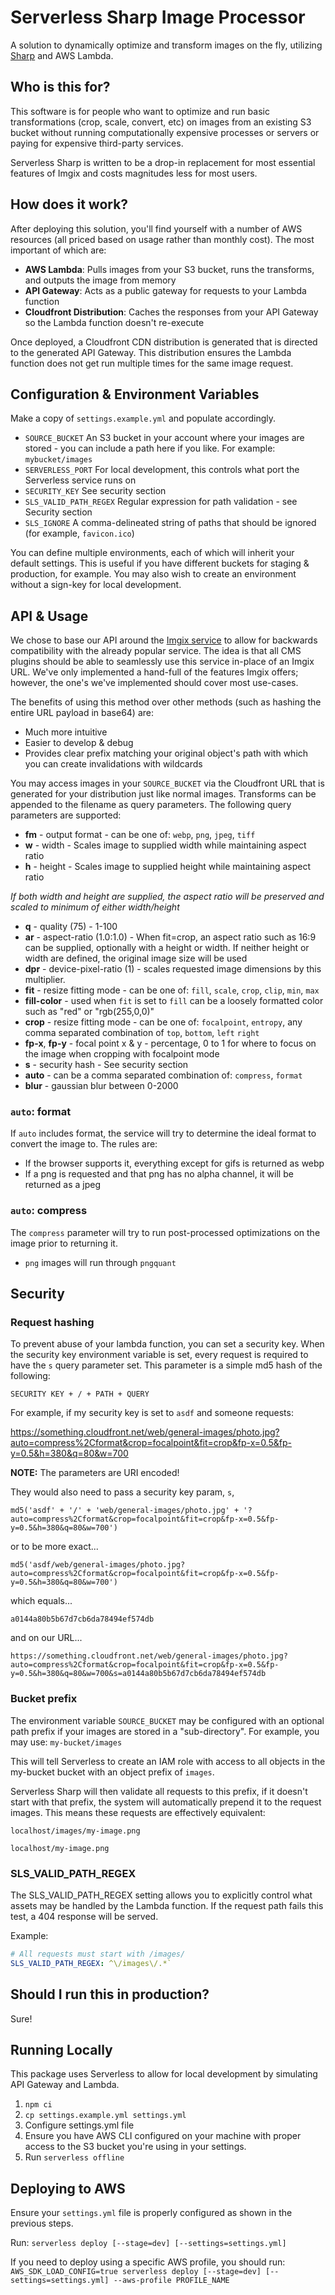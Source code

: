 # Serverless Sharp Image Processor

A solution to dynamically optimize and transform images on the fly, utilizing [Sharp](https://sharp.pixelplumbing.com/en/stable/) and AWS Lambda.

## Who is this for?

This software is for people who want to optimize and run basic transformations (crop, scale, convert, etc) on images from an existing S3
bucket without running computationally expensive processes or servers or paying for expensive third-party services.

Serverless Sharp is written to be a drop-in replacement for most essential features of Imgix and costs magnitudes less for
most users.

## How does it work?

After deploying this solution, you'll find yourself with a number of AWS resources (all priced based on usage rather
than monthly cost). The most important of which are:

- **AWS Lambda**: Pulls images from your S3 bucket, runs the transforms, and outputs the image from memory
- **API Gateway**: Acts as a public gateway for requests to your Lambda function
- **Cloudfront Distribution**: Caches the responses from your API Gateway so the Lambda function doesn't re-execute

Once deployed, a Cloudfront CDN distribution is generated that is directed to the generated API Gateway. This distribution
ensures the Lambda function does not get run multiple times for the same image request.

## Configuration & Environment Variables

Make a copy of `settings.example.yml` and populate accordingly.

- `SOURCE_BUCKET` An S3 bucket in your account where your images are stored - you can include a path here if you like.
  For example: `mybucket/images`
- `SERVERLESS_PORT` For local development, this controls what port the Serverless service runs on
- `SECURITY_KEY` See security section
- `SLS_VALID_PATH_REGEX` Regular expression for path validation - see Security section
- `SLS_IGNORE` A comma-delineated string of paths that should be ignored (for example, `favicon.ico`)

You can define multiple environments, each of which will inherit your default settings. This is useful if you have
different buckets for staging & production, for example. You may also wish to create an environment without a sign-key
for local development.

## API & Usage

We chose to base our API around the [Imgix service](https://docs.imgix.com/apis/url) to allow for backwards compatibility
with the already popular service. The idea is that all CMS plugins should be able to seamlessly use this service in-place of
an Imgix URL. We've only implemented a hand-full of the features Imgix offers; however, the one's we've
implemented should cover most use-cases.

The benefits of using this method over other methods (such as hashing the entire URL payload in base64) are:

- Much more intuitive
- Easier to develop & debug
- Provides clear prefix matching your original object's path with which you can create invalidations with wildcards

You may access images in your `SOURCE_BUCKET` via the Cloudfront URL that is generated for your distribution just like
normal images. Transforms can be appended to the filename as query parameters. The following query parameters are
supported:

- **fm** - output format - can be one of: `webp`, `png`, `jpeg`, `tiff`
- **w** - width - Scales image to supplied width while maintaining aspect ratio
- **h** - height - Scales image to supplied height while maintaining aspect ratio

_If both width and height are supplied, the aspect ratio will be preserved and scaled to minimum of either width/height_

- **q** - quality (75) - 1-100
- **ar** - aspect-ratio (1.0:1.0) - When fit=crop, an aspect ratio such as 16:9 can be supplied, optionally with a height or width. If neither height or width are defined, the original image size will be used
- **dpr** - device-pixel-ratio (1) - scales requested image dimensions by this multiplier.
- **fit** - resize fitting mode - can be one of: `fill`, `scale`, `crop`, `clip`, `min`, `max`
- **fill-color** - used when `fit` is set to `fill` can be a loosely formatted color such as "red" or "rgb(255,0,0)"
- **crop** - resize fitting mode - can be one of: `focalpoint`, `entropy`, any comma separated combination of `top`, `bottom`, `left` `right`
- **fp-x**, **fp-y** - focal point x & y - percentage, 0 to 1 for where to focus on the image when cropping with focalpoint mode
- **s** - security hash - See security section
- **auto** - can be a comma separated combination of: `compress`, `format`
- **blur** - gaussian blur between 0-2000

### `auto`: format

If `auto` includes format, the service will try to determine the ideal format to convert the image to. The rules are:

- If the browser supports it, everything except for gifs is returned as webp
- If a png is requested and that png has no alpha channel, it will be returned as a jpeg

### `auto`: compress

The `compress` parameter will try to run post-processed optimizations on the image prior to returning it.

- `png` images will run through `pngquant`

## Security

### Request hashing

To prevent abuse of your lambda function, you can set a security key. When the security key environment variable is set,
every request is required to have the `s` query parameter set. This parameter is a simple md5 hash of the following:

`SECURITY KEY + / + PATH + QUERY`

For example, if my security key is set to `asdf` and someone requests:

https://something.cloudfront.net/web/general-images/photo.jpg?auto=compress%2Cformat&crop=focalpoint&fit=crop&fp-x=0.5&fp-y=0.5&h=380&q=80&w=700

**NOTE:** The parameters are URI encoded!

They would also need to pass a security key param, `s`,

`md5('asdf' + '/' + 'web/general-images/photo.jpg' + '?auto=compress%2Cformat&crop=focalpoint&fit=crop&fp-x=0.5&fp-y=0.5&h=380&q=80&w=700')`

or to be more exact...

`md5('asdf/web/general-images/photo.jpg?auto=compress%2Cformat&crop=focalpoint&fit=crop&fp-x=0.5&fp-y=0.5&h=380&q=80&w=700')`

which equals...

`a0144a80b5b67d7cb6da78494ef574db`

and on our URL...

`https://something.cloudfront.net/web/general-images/photo.jpg?auto=compress%2Cformat&crop=focalpoint&fit=crop&fp-x=0.5&fp-y=0.5&h=380&q=80&w=700&s=a0144a80b5b67d7cb6da78494ef574db`

### Bucket prefix

The environment variable `SOURCE_BUCKET` may be configured with an optional path prefix if your images are stored in
a "sub-directory". For example, you may use:
`my-bucket/images`

This will tell Serverless to create an IAM role with access to all objects in the my-bucket bucket with an object prefix
of `images`.

Serverless Sharp will then validate all requests to this prefix, if it doesn't start with that prefix, the system will
automatically prepend it to the request images. This means these requests are effectively equivalent:

`localhost/images/my-image.png`

`localhost/my-image.png`

### SLS_VALID_PATH_REGEX

The SLS_VALID_PATH_REGEX setting allows you to explicitly control what assets may be handled by the Lambda function. If the
request path fails this test, a 404 response will be served.

Example:

```yaml
# All requests must start with /images/
SLS_VALID_PATH_REGEX: ^\/images\/.*`
```

## Should I run this in production?

Sure!

## Running Locally

This package uses Serverless to allow for local development by simulating API Gateway and Lambda.

1. `npm ci`
2. `cp settings.example.yml settings.yml`
3. Configure settings.yml file
4. Ensure you have AWS CLI configured on your machine with proper access to the S3 bucket you're using in your settings.
5. Run `serverless offline`

## Deploying to AWS

Ensure your `settings.yml` file is properly configured as shown in the previous steps.

Run: `serverless deploy [--stage=dev] [--settings=settings.yml]`

If you need to deploy using a specific AWS profile, you should run:
`AWS_SDK_LOAD_CONFIG=true serverless deploy [--stage=dev] [--settings=settings.yml] --aws-profile PROFILE_NAME`

